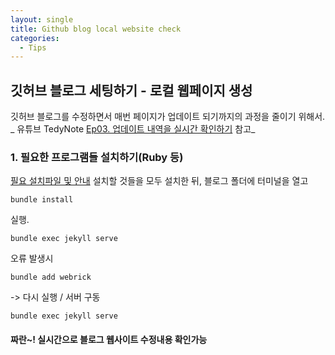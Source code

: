 ```yaml
---
layout: single
title: Github blog local website check
categories:
  - Tips
---
```

## 깃허브 블로그 세팅하기 - 로컬 웹페이지 생성

깃허브 블로그를 수정하면서 매번 페이지가 업데이트 되기까지의 과정을 줄이기 위해서.
_ 유튜브 TedyNote [Ep03. 업데이트 내역을 실시간 확인하기](https://youtu.be/0TeHUqSAb6Q?si=AUQN-NaGH8VTUjdu) 참고_


### 1. 필요한 프로그램들 설치하기(Ruby 등)
[필요 설치파일 및 안내](https://jekyllrb.com/docs/)
설치할 것들을 모두 설치한 뒤, 블로그 폴더에 터미널을 열고
```terminal
bundle install
```
실행. 
```terminal
bundle exec jekyll serve
```

오류 발생시
```
bundle add webrick
```
->
다시 실행 / 서버 구동
```terminal
bundle exec jekyll serve
```

#### 짜란~! 실시간으로 블로그 웹사이트 수정내용 확인가능
